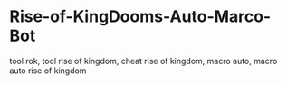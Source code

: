 # Rise-of-KingDooms-Auto-Marco-Bot
tool rok, tool rise of kingdom, cheat rise of kingdom, macro auto, macro auto rise of kingdom
